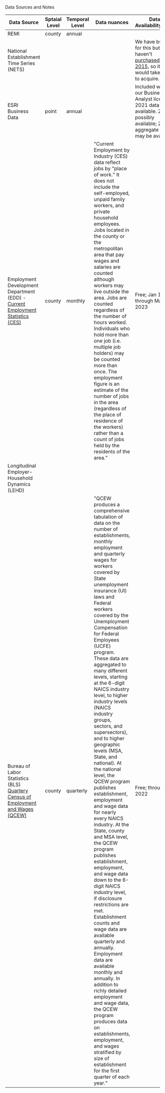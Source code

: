 
Data Sources and Notes

| Data Source | Sptaial Level | Temporal Level | Data nuances | Data Availability/Cost | Data Location |
| ------------|------------------|----------------|--------------|------------------------|---------------|
| REMI | county | annual | | | 
| National Establishment Time Series (NETS) | | | | We have budget for this but haven't [purchased since 2015](https://mtcdrive.box.com/s/4rz51iqw5wahh18dekhgumj3qe6sk1v2), so it would take time to acquire. | [Box](https://mtcdrive.box.com/s/4rz51iqw5wahh18dekhgumj3qe6sk1v2) |
| ESRI Business Data | point | annual | | Included with our Business Analyst license. 2021 data available. 2022 possibly available; 2023 aggregate data may be available | `M:\Data\BusinessData` |
| Employment Development Department (EDD) - [Current Employment Statistics (CES)](https://data.edd.ca.gov/Industry-Information-/Current-Employment-Statistics-CES-/r4zm-kdcg) | county | monthly | "Current Employment by Industry (CES) data reflect jobs by "place of work." It does not include the self-employed, unpaid family workers, and private household employees. Jobs located in the county or the metropolitan area that pay wages and salaries are counted although workers may live outside the area. Jobs are counted regardless of the number of hours worked. Individuals who hold more than one job (i.e. multiple job holders) may be counted more than once. The employment figure is an estimate of the number of jobs in the area (regardless of the place of residence of the workers) rather than a count of jobs held by the residents of the area." | Free; Jan 1990 through May 2023 | `M:\Data\ CurrentEmploymentData` |
| Longitudinal Employer-Household Dynamics (LEHD) | | | | |
| Bureau of Labor Statistics (BLS) [Quartery Census of Employment and Wages (QCEW)](https://www.bls.gov/cew/) | county | quarterly | "QCEW produces a comprehensive tabulation of data on the number of establishments, monthly employment and quarterly wages for workers covered by State unemployment insurance (UI) laws and Federal workers covered by the Unemployment Compensation for Federal Employees (UCFE) program. These data are aggregated to many different levels, starting at the 6-digit NAICS industry level, to higher industry levels (NAICS industry groups, sectors, and supersectors), and to higher geographic levels (MSA, State, and national). At the national level, the QCEW program publishes establishment, employment and wage data for nearly every NAICS industry. At the State, county and MSA level, the QCEW program publishes establishment, employment, and wage data down to the 6-digit NAICS industry level, if disclosure restrictions are met. Establishment counts and wage data are available quarterly and annually. Employment data are available monthly and annually. In addition to richly detailed employment and wage data, the QCEW program produces data on establishments, employment, and wages stratified by size of establishment for the first quarter of each year." | Free; through 2022 | `M:\Data\QCEW`|

